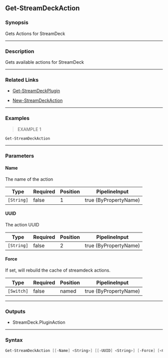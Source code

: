 Get-StreamDeckAction
--------------------

### Synopsis
Gets Actions for StreamDeck

---

### Description

Gets available actions for StreamDeck

---

### Related Links
* [Get-StreamDeckPlugin](Get-StreamDeckPlugin.md)

* [New-StreamDeckAction](New-StreamDeckAction.md)

---

### Examples
> EXAMPLE 1

```PowerShell
Get-StreamDeckAction
```

---

### Parameters
#### **Name**
The name of the action

|Type      |Required|Position|PipelineInput        |
|----------|--------|--------|---------------------|
|`[String]`|false   |1       |true (ByPropertyName)|

#### **UUID**
The action UUID

|Type      |Required|Position|PipelineInput        |
|----------|--------|--------|---------------------|
|`[String]`|false   |2       |true (ByPropertyName)|

#### **Force**
If set, will rebuild the cache of streamdeck actions.

|Type      |Required|Position|PipelineInput        |
|----------|--------|--------|---------------------|
|`[Switch]`|false   |named   |true (ByPropertyName)|

---

### Outputs
* StreamDeck.PluginAction

---

### Syntax
```PowerShell
Get-StreamDeckAction [[-Name] <String>] [[-UUID] <String>] [-Force] [<CommonParameters>]
```
